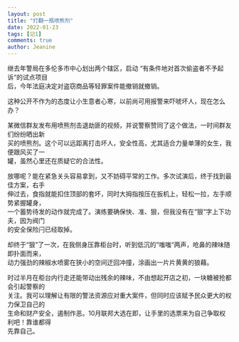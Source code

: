 ```yaml
---
layout: post
title: "打翻一瓶喷熊剂"
date: 2022-01-23
tags: [记1]
comments: true
author: Jeanine 
---
```

继去年警局在多伦多市中心划出两个辖区，启动 “有条件地对首次偷盗者不予起诉“的试点项目  
后，今年法庭决定对盗窃商品等轻罪案件能撤销就撤销。  

这种公开不作为的态度让小生意者心寒，以前尚可用报警来吓唬坏人，现在怎么办？  

某微信群友发布用喷熊剂击退劫匪的视频，并说警察赞同了这个做法，一时间群友们纷纷晒出新  
买的喷熊剂。这个可以远距离打击坏人，安全性高，尤其适合力量单薄的女生，我便跟风买了一  
罐，虽然心里还在质疑它的合法性。  

放哪呢？能在紧急关头容易拿到，又不妨碍平常的工作。多次试演后，终于找到最佳方案，右手  
伸过去，食指就能扣住顶部的套坏，同时大拇指按压在扳机上，轻松一拉，左手顺势紧握罐身，  
一个蓄势待发的动作就完成了。演练要确保快、准、狠，但我没有在“狠”字上下功夫，因为阀门  
的安全保险闩已经取掉。  

却终于“狠”了一次，在我侧身压靠柜台时，听到低沉的“嗤嗤“两声，呛鼻的辣味随即扑面而来，  
动力强劲的辣椒水喷雾在狭小的空间迂回冲撞，涂画出一片片黄黄的狼藉。  

时过半月在柜台内行走还能带动出残余的辣味，不由想起开店之初，一块糖被抢都会引起警察的  
关注。我可以理解让有限的警法资源应对重大案件，但同时应该赋予民众更大的权力保卫自己的  
生命和财产安全，遏制作恶。10月联邦大选在即，让手里的选票来为自己争取权利吧！靠谁都得  
先靠自己。
